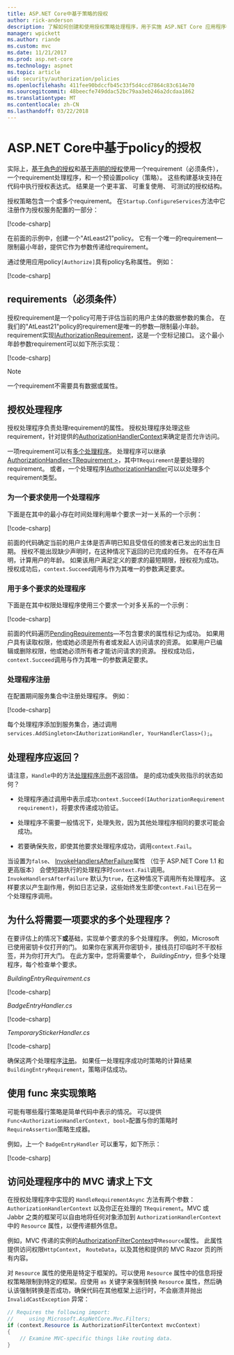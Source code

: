 ```yaml
---
title: ASP.NET Core中基于策略的授权
author: rick-anderson
description: 了解如何创建和使用授权策略处理程序，用于实施 ASP.NET Core 应用程序中的授权要求。
manager: wpickett
ms.author: riande
ms.custom: mvc
ms.date: 11/21/2017
ms.prod: asp.net-core
ms.technology: aspnet
ms.topic: article
uid: security/authorization/policies
ms.openlocfilehash: 411fee90bdccfb45c33f5d4ccd7864c83c614e70
ms.sourcegitcommit: 48beecfe749ddac52bc79aa3eb246a2dcdaa1862
ms.translationtype: MT
ms.contentlocale: zh-CN
ms.lasthandoff: 03/22/2018
---
```

# <a name="policy-based-authorization-in-aspnet-core"></a>ASP.NET Core中基于policy的授权

实际上，[基于角色的授权](xref:security/authorization/roles)和[基于声明的授权](xref:security/authorization/claims)使用一个requirement（必须条件），一个requirement处理程序，和一个预设置policy（策略）。 这些构建基块支持在代码中执行授权表达式。 结果是一个更丰富、 可重复使用、 可测试的授权结构。

授权策略包含一个或多个requirement。 在`Startup.ConfigureServices`方法中它注册作为授权服务配置的一部分：

[!code-csharp[](policies/samples/PoliciesAuthApp1/Startup.cs?range=40-41,50-55,63,72)]

在前面的示例中，创建一个"AtLeast21"policy。 它有一个唯一的requirement&mdash;限制最小年龄，提供它作为参数传递给requirement。

通过使用应用policy`[Authorize]`具有policy名称属性。 例如：

[!code-csharp[](policies/samples/PoliciesAuthApp1/Controllers/AlcoholPurchaseController.cs?name=snippet_AlcoholPurchaseControllerClass&highlight=4)]

## <a name="requirements"></a>requirements（必须条件）

授权requirement是一个policy可用于评估当前的用户主体的数据参数的集合。 在我们的"AtLeast21"policy的requirement是唯一的参数&mdash;限制最小年龄。 requirement实现[IAuthorizationRequirement](/dotnet/api/microsoft.aspnetcore.authorization.iauthorizationrequirement)，这是一个空标记接口。 这个最小年龄参数requirement可以如下所示实现：

[!code-csharp[](policies/samples/PoliciesAuthApp1/Services/Requirements/MinimumAgeRequirement.cs?name=snippet_MinimumAgeRequirementClass)]

> [!NOTE]
> 一个requirement不需要具有数据或属性。

<a name="security-authorization-policies-based-authorization-handler"></a>

## <a name="authorization-handlers"></a>授权处理程序

授权处理程序负责处理requirement的属性。 授权处理程序处理这些requirement，针对提供的[AuthorizationHandlerContext](/dotnet/api/microsoft.aspnetcore.authorization.authorizationhandlercontext)来确定是否允许访问。

一项requirement可以有[多个处理程序](#security-authorization-policies-based-multiple-handlers)。 处理程序可以继承[AuthorizationHandler\<TRequirement >](/dotnet/api/microsoft.aspnetcore.authorization.authorizationhandler-1)，其中`TRequirement`是要处理的requirement。 或者，一个处理程序[IAuthorizationHandler](/dotnet/api/microsoft.aspnetcore.authorization.iauthorizationhandler)可以以处理多个requirement类型。

### <a name="use-a-handler-for-one-requirement"></a>为一个要求使用一个处理程序

<a name="security-authorization-handler-example"></a>

下面是在其中的最小存在时间处理利用单个要求一对一关系的一个示例：

[!code-csharp[](policies/samples/PoliciesAuthApp1/Services/Handlers/MinimumAgeHandler.cs?name=snippet_MinimumAgeHandlerClass)]

前面的代码确定当前的用户主体是否声明已知且受信任的颁发者已发出的出生日期。 授权不能出现缺少声明时，在这种情况下返回的已完成的任务。 在不存在声明，计算用户的年龄。 如果该用户满足定义的要求的最短期限，授权视为成功。 授权成功后，`context.Succeed`调用与作为其唯一的参数满足要求。

### <a name="use-a-handler-for-multiple-requirements"></a>用于多个要求的处理程序

下面是在其中权限处理程序使用三个要求一个对多关系的一个示例：

[!code-csharp[](policies/samples/PoliciesAuthApp1/Services/Handlers/PermissionHandler.cs?name=snippet_PermissionHandlerClass)]

前面的代码遍历[PendingRequirements](/dotnet/api/microsoft.aspnetcore.authorization.authorizationhandlercontext.pendingrequirements#Microsoft_AspNetCore_Authorization_AuthorizationHandlerContext_PendingRequirements)&mdash;不包含要求的属性标记为成功。 如果用户具有读取权限，他或她必须是所有者或发起人访问请求的资源。 如果用户已编辑或删除权限，他或她必须所有者才能访问请求的资源。 授权成功后，`context.Succeed`调用与作为其唯一的参数满足要求。

<a name="security-authorization-policies-based-handler-registration"></a>

### <a name="handler-registration"></a>处理程序注册

在配置期间服务集合中注册处理程序。 例如：

[!code-csharp[](policies/samples/PoliciesAuthApp1/Startup.cs?range=40-41,50-55,63-65,72)]

每个处理程序添加到服务集合，通过调用`services.AddSingleton<IAuthorizationHandler, YourHandlerClass>();`。

## <a name="what-should-a-handler-return"></a>处理程序应返回？

请注意，`Handle`中的方法[处理程序示例](#security-authorization-handler-example)不返回值。 是的成功或失败指示的状态如何？

* 处理程序通过调用中表示成功`context.Succeed(IAuthorizationRequirement requirement)`，将要求传递成功验证。

* 处理程序不需要一般情况下，处理失败，因为其他处理程序相同的要求可能会成功。

* 若要确保失败，即使其他要求处理程序成功，调用`context.Fail`。

当设置为`false`、 [InvokeHandlersAfterFailure](/dotnet/api/microsoft.aspnetcore.authorization.authorizationoptions.invokehandlersafterfailure#Microsoft_AspNetCore_Authorization_AuthorizationOptions_InvokeHandlersAfterFailure)属性 （位于 ASP.NET Core 1.1 和更高版本） 会使短路执行的处理程序时`context.Fail`调用。 `InvokeHandlersAfterFailure` 默认为`true`，在这种情况下调用所有处理程序。 这样要求以产生副作用，例如日志记录，这些始终发生即使`context.Fail`已在另一个处理程序调用。

<a name="security-authorization-policies-based-multiple-handlers"></a>

## <a name="why-would-i-want-multiple-handlers-for-a-requirement"></a>为什么将需要一项要求的多个处理程序？

在要评估上的情况下**或**基础，实现单个要求的多个处理程序。 例如，Microsoft 已使用密钥卡仅打开的门。 如果你在家离开你密钥卡，接线员打印临时不干胶标签，并为你打开大门。 在此方案中，您将需要单个， *BuildingEntry*，但多个处理程序，每个检查单个要求。

*BuildingEntryRequirement.cs*

[!code-csharp[](policies/samples/PoliciesAuthApp1/Services/Requirements/BuildingEntryRequirement.cs?name=snippet_BuildingEntryRequirementClass)]

*BadgeEntryHandler.cs*

[!code-csharp[](policies/samples/PoliciesAuthApp1/Services/Handlers/BadgeEntryHandler.cs?name=snippet_BadgeEntryHandlerClass)]

*TemporaryStickerHandler.cs*

[!code-csharp[](policies/samples/PoliciesAuthApp1/Services/Handlers/TemporaryStickerHandler.cs?name=snippet_TemporaryStickerHandlerClass)]

确保这两个处理程序[注册](xref:security/authorization/policies#security-authorization-policies-based-handler-registration)。 如果任一处理程序成功时策略的计算结果`BuildingEntryRequirement`，策略评估成功。

## <a name="using-a-func-to-fulfill-a-policy"></a>使用 func 来实现策略

可能有哪些履行策略是简单代码中表示的情况。 可以提供`Func<AuthorizationHandlerContext, bool>`配置与你的策略时`RequireAssertion`策略生成器。

例如，上一个 `BadgeEntryHandler` 可以重写，如下所示：

[!code-csharp[](policies/samples/PoliciesAuthApp1/Startup.cs?range=52-53,57-63)]

## <a name="accessing-mvc-request-context-in-handlers"></a>访问处理程序中的 MVC 请求上下文

在授权处理程序中实现的 `HandleRequirementAsync` 方法有两个参数：`AuthorizationHandlerContext` 以及你正在处理的 `TRequirement`。MVC 或 Jabbr 之类的框架可以自由地将任何对象添加到 `AuthorizationHandlerContext` 中的 `Resource` 属性，以便传递额外信息。

例如，MVC 传递的实例的[AuthorizationFilterContext](/dotnet/api/?term=AuthorizationFilterContext)中`Resource`属性。 此属性提供访问权限`HttpContext`， `RouteData`，以及其他和提供的 MVC Razor 页的所有内容。

对 `Resource` 属性的使用是特定于框架的。可以使用 `Resource` 属性中的信息将授权策略限制到特定的框架。应使用 `as` 关键字来强制转换 `Resource` 属性，然后确认该强制转换是否成功，确保代码在其他框架上运行时，不会崩溃并抛出 `InvalidCastException` 异常：

```csharp
// Requires the following import:
//     using Microsoft.AspNetCore.Mvc.Filters;
if (context.Resource is AuthorizationFilterContext mvcContext)
{
    // Examine MVC-specific things like routing data.
}
```
